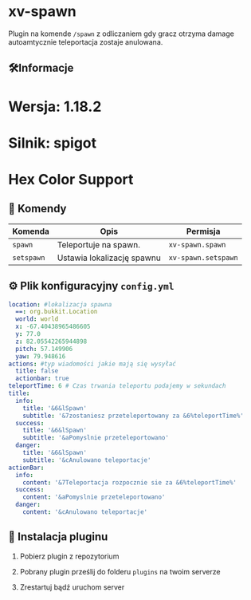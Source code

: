 # xv-spawn

Plugin na komende `/spawn` z odliczaniem gdy gracz otrzyma damage autoamtycznie teleportacja zostaje anulowana.

## 🛠️Informacje

# Wersja: 1.18.2
# Silnik: spigot
# Hex Color Support
## 🚀 Komendy

| Komenda             | Opis                                 | Permisja          |
|---------------------|--------------------------------------|----------------------------|
| `spawn`       | Teleportuje na spawn.       | `xv-spawn.spawn`                |
| `setspawn`         | Ustawia lokalizację spawnu   | `xv-spawn.setspawn`                |

## ⚙️ Plik konfiguracyjny `config.yml`

```yml
location: #lokalizacja spawna
  ==: org.bukkit.Location
  world: world
  x: -67.40438965486605
  y: 77.0
  z: 82.05542265944898
  pitch: 57.149906
  yaw: 79.948616
actions: #typ wiadomości jakie mają się wysyłać
  title: false
  actionbar: true
teleportTime: 6 # Czas trwania teleportu podajemy w sekundach
title:
  info:
    title: '&6&lSpawn'
    subtitle: '&7zostaniesz przeteleportowany za &6%teleportTime%'
  success:
    title: '&6&lSpawn'
    subtitle: '&aPomyslnie przeteleportowano'
  danger:
    title: '&6&lSpawn'
    subtitle: '&cAnulowano teleportacje'
actionBar:
  info:
    content: '&7Teleportacja rozpocznie sie za &6%teleportTime%'
  success:
    content: '&aPomyslnie przeteleportowano'
  danger:
    content: '&cAnulowano teleportacje'
```

## 🧩 Instalacja pluginu



 1. Pobierz plugin z repozytorium

 2. Pobrany plugin prześlij do folderu `plugins` na twoim serverze

 3. Zrestartuj bądź uruchom server
